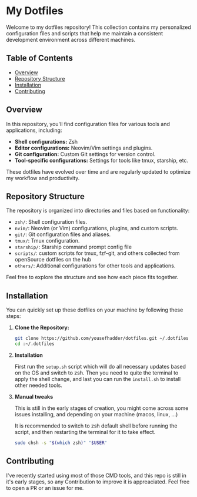 # My Dotfiles

Welcome to my dotfiles repository! This collection contains my personalized configuration files and scripts that help me maintain a consistent development environment across different machines.

## Table of Contents

- [Overview](#overview)
- [Repository Structure](#repository-structure)
- [Installation](#installation)
- [Contributing](#contributing)

## Overview

In this repository, you'll find configuration files for various tools and applications, including:

- **Shell configurations:** Zsh
- **Editor configurations:** Neovim/Vim settings and plugins.
- **Git configuration:** Custom Git settings for version control.
- **Tool-specific configurations:** Settings for tools like tmux, starship, etc.

These dotfiles have evolved over time and are regularly updated to optimize my workflow and productivity.

## Repository Structure

The repository is organized into directories and files based on functionality:

- `zsh/`: Shell configuration files.
- `nvim/`: Neovim (or Vim) configurations, plugins, and custom scripts.
- `git/`: Git configuration files and aliases.
- `tmux/`: Tmux configuration.
- `starship/`: Starship command prompt config file
- `scripts/`: custom scripts for tmux, fzf-git, and others collected from openSource dotfiles on the hub
- `others/`: Additional configurations for other tools and applications.

Feel free to explore the structure and see how each piece fits together.

## Installation

You can quickly set up these dotfiles on your machine by following these steps:

1. **Clone the Repository:**

   ```bash
   git clone https://github.com/yousefhadder/dotfiles.git ~/.dotfiles
   cd :~/.dotfiles
   ```
2. **Installation**
   
   First run the `setup.sh` script which will do all necessary updates based on the OS and switch to zsh.
   Then you need to quite the terminal to apply the shell change, and last you can run the `install.sh` to install other needed tools.
   
3. **Manual tweaks**
  
   This is still in the early stages of creation, you might come across some issues installing, and depending on your machine (macos, linux, ...)
  
   It is recommended to switch to zsh default shell before running the script, and then restarting the terminal for it to take effect.
   ```bash
   sudo chsh -s "$(which zsh)" "$USER"
   ```

## Contributing

  I've recently started using most of those CMD tools, and this repo is still in it's early stages, so any Contribution to improve it is appreaciated.
  Feel free to open a PR or an issue for me.
